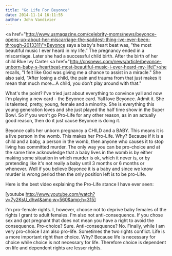 ```yaml
---
title: "Go Life For Beyonce"
date: 2014-11-14 16:11:55
author: John Vandivier
---
```




<a href=\"http://www.usmagazine.com/celebrity-moms/news/beyonce-opens-up-about-her-miscarriage-the-saddest-thing-ive-ever-been-through-2013311\">Beyonce says</a> a baby's heart beat was, \"the most beautiful music I ever heard in my life.” The pregnancy ended in a miscarriage. Later she had a successful child birth. After the birth of her child Blue Ivy Carter <a href=\"http://cnsnews.com/news/article/beyonce-unborn-baby-s-heartbeat-most-beautiful-music-i-ever-heard-my-life\">she recalls</a>, \"I felt like God was giving me a chance to assist in a miracle.\" She also said, \"After losing a child, the pain and trauma from that just makes it mean that much more...A child, you don’t play around with that.\"

What's the point? I've tried just about everything to convince yall and now I'm playing a new card - the Beyonce card. Yall love Beyonce. Admit it. She is talented, pretty, young, female and a minority. She is everything this young generation loves and she just played the half time show in the Super Bowl. So if you won't go Pro-Life for any other reason, as in an actually good reason, then do it just cause Beyonce is doing it.

Beyonce calls her unborn pregnancy a CHILD and a BABY. This means it is a live person in the womb. This makes her Pro-Life. Why? Because if it is a child and a baby, a person in the womb, then anyone who causes it to stop living has committed murder. The only way you can be pro-choice and at the same time acknowledge that a baby lives in the womb is by either making some situation in which murder is ok, which it never is, or by pretending like it's not really a baby until 3 months or 6 months or whenever. Well if you believe Beyonce it is a baby and since we know murder is wrong period then the only position left is to be pro-Life.

Here is the best video explaining the Pro-Life stance I have ever seen:

[youtube http://www.youtube.com/watch?v=7y2KsU_dhwI&amp;w=560&amp;h=315]

I'm pro-female rights. I, however, choose not to deprive baby females of the rights I grant to adult females. I'm also not anti-consequence. If you chose sex and got pregnant that does not mean you have a right to avoid the consequence. Pro-choice? Sure. Anti-consequence? No. Finally, while I am very pro-choice I am also pro-life. Sometimes the two rights conflict. Life is a more important right than choice. Why? Because life is necessary for choice while choice is not necessary for life. Therefore choice is dependent on life and dependent rights are lesser rights.